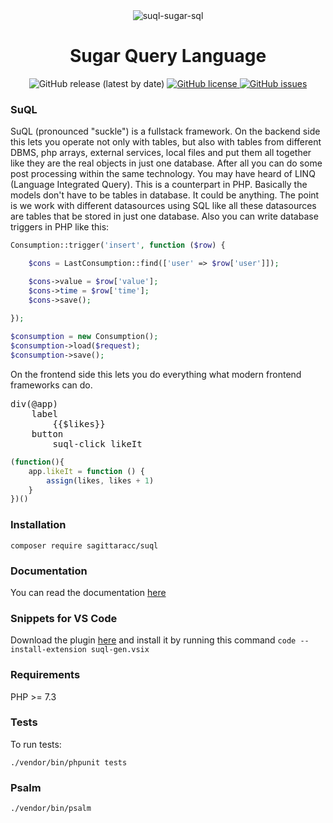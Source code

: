 <div align="center"><img src="https://i.postimg.cc/bvpF0Xhd/suql.png" alt="suql-sugar-sql" border="0"></div>
<h1 align="center">Sugar Query Language</h1>
<div align="center">
  <img src="https://img.shields.io/github/v/release/sagittaracc/suql" alt="GitHub release (latest by date)"/>
  <a href="https://github.com/sagittaracc/suql/blob/master/LICENSE">
    <img src="https://img.shields.io/github/license/sagittaracc/suql" alt="GitHub license"/>
  </a>
  <a href="https://github.com/sagittaracc/suql/issues">
    <img src="https://img.shields.io/github/issues/sagittaracc/suql" alt="GitHub issues"/>
  </a>
</div>

### SuQL
SuQL (pronounced "suckle") is a fullstack framework. On the backend side this lets you operate not only with tables, but also with tables from different DBMS, php arrays, external services, local files and put them all together like they are the real objects in just one database. After all you can do some post processing within the same technology.
You may have heard of LINQ (Language Integrated Query). This is a counterpart in PHP.
Basically the models don't have to be tables in database. It could be anything. The point is we work with different datasources using SQL like all these datasources are tables that be stored in just one database.
Also you can write database triggers in PHP like this:
```php
Consumption::trigger('insert', function ($row) {

    $cons = LastConsumption::find(['user' => $row['user']]);

    $cons->value = $row['value'];
    $cons->time = $row['time'];
    $cons->save();
    
});

$consumption = new Consumption();
$consumption->load($request);
$consumption->save();
```

On the frontend side this lets you do everything what modern frontend frameworks can do.

<pre>
div(@app)
    label
        {{$likes}}
    button
        suql-click likeIt
</pre>
```js
(function(){
    app.likeIt = function () {
        assign(likes, likes + 1)
    }
})()
```

### Installation
`composer require sagittaracc/suql`

### Documentation
You can read the documentation [here](https://github.com/sagittaracc/suql/blob/master/docs/index.md)

### Snippets for VS Code
Download the plugin [here](https://github.com/sagittaracc/suql-gen) and install it by running this command `code --install-extension suql-gen.vsix`

### Requirements
PHP >= 7.3

### Tests
To run tests:

`./vendor/bin/phpunit tests`

### Psalm
`./vendor/bin/psalm`
